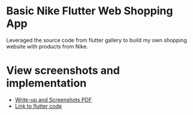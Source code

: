 # Basic Nike Flutter Web Shopping App

Leveraged the source code from flutter gallery to build my own shopping website with products from Nike.

# View screenshots and implementation

- [Write-up and Screenshots PDF](https://github.com/MohammadAli896/flutter-web-shopping-app/blob/main/Mohammad%20Ali%20-%20Lab%204%20Submission.pdf)
- [Link to flutter code](https://drive.google.com/file/d/1OfnI2TqiM_HksXZceWkQobTpSEYghEht/view?usp=drive_link)
